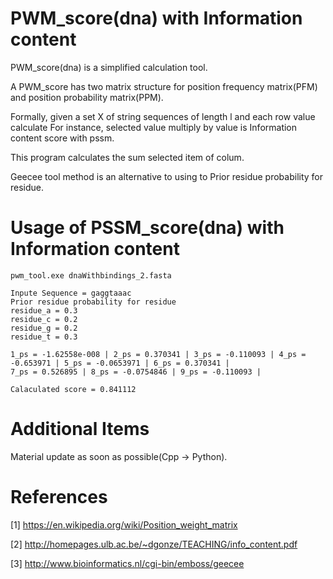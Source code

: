 # PWM_score(dna) with Information content
PWM_score(dna) is a simplified calculation tool.

A PWM_score has two matrix structure for position frequency matrix(PFM) and position 
probability matrix(PPM).

Formally, given a set X of string sequences of length l and each row value calculate
For instance, selected value multiply by value is Information content score with pssm.

This program calculates the sum selected item of colum.



Geecee tool method is an alternative to using to Prior residue probability for residue.

Usage of PSSM_score(dna) with Information content
==============
```
pwm_tool.exe dnaWithbindings_2.fasta

Inpute Sequence = gaggtaaac
Prior residue probability for residue
residue_a = 0.3
residue_c = 0.2
residue_g = 0.2
residue_t = 0.3

1_ps = -1.62558e-008 | 2_ps = 0.370341 | 3_ps = -0.110093 | 4_ps = -0.653971 | 5_ps = -0.0653971 | 6_ps = 0.370341 |
7_ps = 0.526895 | 8_ps = -0.0754846 | 9_ps = -0.110093 |

Calaculated score = 0.841112
```

# Additional Items
Material update as soon as possible(Cpp -> Python).


# References
[1] https://en.wikipedia.org/wiki/Position_weight_matrix

[2] http://homepages.ulb.ac.be/~dgonze/TEACHING/info_content.pdf

[3] http://www.bioinformatics.nl/cgi-bin/emboss/geecee
